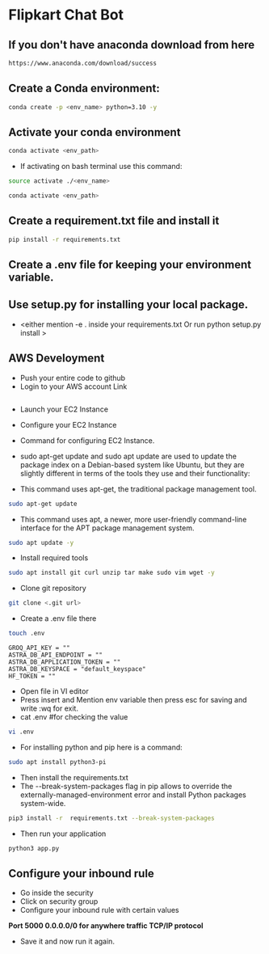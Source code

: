 # Flipkart Chat Bot 



## If you don't have anaconda download from here
```bash 
https://www.anaconda.com/download/success 
```
## Create a Conda environment:

```bash
conda create -p <env_name> python=3.10 -y
```
## Activate your conda environment

```bash
conda activate <env_path>
```
- If activating on bash terminal use this command:

```bash
source activate ./<env_name> 
```
```bash
conda activate <env_path>
```

## Create a requirement.txt file and install it

```bash
pip install -r requirements.txt
```
## Create a .env file for keeping your environment variable.


## Use setup.py for installing your local package.
- <either mention -e . inside your requirements.txt Or run python setup.py install >

## AWS Develoyment

- Push your entire code to github
- Login to your AWS account Link  

```bash https://aws.amazon.com/console/
```
- Launch your EC2 Instance
- Configure your EC2 Instance
- Command for configuring EC2 Instance.
- sudo apt-get update and sudo apt update are used to update the package index on a Debian-based system like Ubuntu, but they are  slightly different in terms of the tools they use and their functionality:
 

- This command uses apt-get, the traditional package management tool.

```bash 
sudo apt-get update

```

- This command uses apt, a newer, more user-friendly command-line interface for the APT package management system.

```bash
sudo apt update -y
```

- Install required tools 

```bash
sudo apt install git curl unzip tar make sudo vim wget -y

```

- Clone git repository

```bash
git clone <.git url>
```

- Create a .env file there

```bash
touch .env
```

```
GROQ_API_KEY = ""
ASTRA_DB_API_ENDPOINT = ""
ASTRA_DB_APPLICATION_TOKEN = ""
ASTRA_DB_KEYSPACE = "default_keyspace"
HF_TOKEN = ""
```

- Open file in VI editor
- Press insert and Mention env variable then press esc for saving and write :wq for exit.
- cat .env #for checking the value
```bash
vi .env
```

- For installing python and pip here is a command:



```bash
sudo apt install python3-pi
```

- Then install the requirements.txt
- The --break-system-packages flag in pip allows to override the externally-managed-environment error and install Python packages system-wide.

```bash
pip3 install -r  requirements.txt --break-system-packages
```

- Then run your application
```bash
python3 app.py
```

## Configure your inbound rule
- Go inside the security
- Click on security group
- Configure your inbound rule with certain values

**Port 5000 0.0.0.0/0 for anywhere traffic TCP/IP protocol**

- Save it and now run it again.